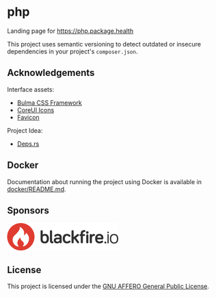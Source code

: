 # php

Landing page for https://php.package.health

This project uses semantic versioning to detect outdated or insecure dependencies in your project's `composer.json`.

## Acknowledgements

Interface assets:

* [Bulma CSS Framework](https://bulma.io/)
* [CoreUI Icons](https://icons.coreui.io/icons/)
* [Favicon](https://favicon.io/)

Project Idea:

* [Deps.rs](https://deps.rs/)

## Docker

Documentation about running the project using Docker is available in [docker/README.md](docker/README.md).

## Sponsors

[![Blackfire.io](resources/images/blackfire-io.png)](https://www.blackfire.io)

## License

This project is licensed under the [GNU AFFERO General Public License](LICENSE).
